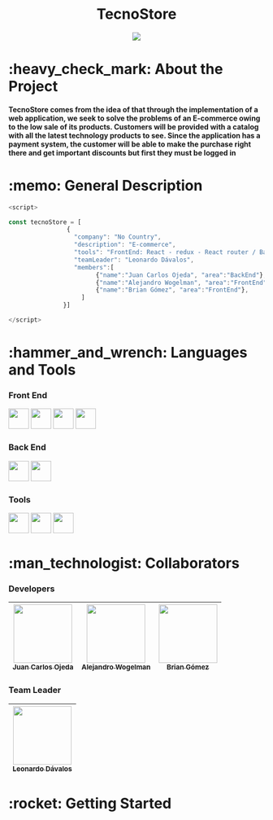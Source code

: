 <h1 align="center">TecnoStore</h1>
<p align="center">
<img src="https://user-images.githubusercontent.com/72633519/188296362-3c4a84d9-90ed-4cb8-aced-d1b6b627e090.png"/>
</p>

<h1>:heavy_check_mark: About the Project</h1>
<h4>TecnoStore comes from the idea of that through the implementation of a web application, we seek to solve the problems of an E-commerce owing to the low sale of its products. Customers will be provided with a catalog with all the latest technology products to see. Since the application has a payment system, the customer will be able to make the purchase right there and get important discounts but first they must be logged in</h4>


<h1>:memo: General Description</h1>

```js
<script>
```  
```js
const tecnoStore = [
                {
                  "company": "No Country",
                  "description": "E-commerce",
                  "tools": "FrontEnd: React - redux - React router / BackEnd: Java - spring-boot",
                  "teamLeader": "Leonardo Dávalos",
                  "members":[
                        {"name":"Juan Carlos Ojeda", "area":"BackEnd"},
                        {"name":"Alejandro Wogelman", "area":"FrontEnd"},
                        {"name":"Brian Gómez", "area":"FrontEnd"},
                    ]
               }]
   ```
  ```js
 </script>
 ```
 <h1>:hammer_and_wrench: Languages and Tools</h1>
 <h3>Front End</h4>
 <div>
   <img src="https://user-images.githubusercontent.com/72633519/188297424-d455a87b-6f8d-4b16-8638-6f5381eec8a7.png" width=40>
   <img src="https://user-images.githubusercontent.com/72633519/188297421-e8f0d859-9cb3-4baa-ba53-1d8dd869b88a.png" width=40>
   <img src="https://user-images.githubusercontent.com/72633519/188297595-721021cf-686b-4e0b-af3f-c5aad2ea5ce1.png" width=40>
   <img src="https://user-images.githubusercontent.com/72633519/188297675-415e5bda-9765-4631-9c41-fba8ac756a8d.png" width=40>
 </div>
 <h3>Back End</h4>
 <div>
   <img src="https://user-images.githubusercontent.com/72633519/188297762-a8b10ad1-38bb-4d06-bf5d-e9af1cbb1e8a.png" width=40>
   <img src="https://user-images.githubusercontent.com/72633519/188297935-d5aedb34-a351-4759-a448-fe41d6b7c9fc.png" width=40>
 </div>
  <h3>Tools</h4>
  <div>
   <img src="https://user-images.githubusercontent.com/72633519/188324844-520ebd22-297c-4648-b2fa-afffed1f9eee.png" width=40>
   <img src="https://user-images.githubusercontent.com/72633519/188324862-f5f3031a-657a-4fd9-a089-ce96f1a5e5a9.png" width=40>
   <img src="https://user-images.githubusercontent.com/72633519/188324875-be4d192d-544d-49d4-8f90-fc45cbbfa238.png" width=40>
 </div>

 <h1>:man_technologist: Collaborators</h1>
 
 <h3>Developers</h3>

| [<img src="https://avatars.githubusercontent.com/u/69003838?v=4" width=115><br><sub>Juan Carlos Ojeda</sub>](https://github.com/ojedajuanc) | [<img src="https://avatars.githubusercontent.com/u/73550938?v=4" width=115><br><sub>Alejandro Wogelman</sub>](https://github.com/AlejandroWogelman) | [<img src="https://avatars.githubusercontent.com/u/72633519?v=4" width=115><br><sub>Brian Gómez</sub>](https://github.com/Briantahiel) | 
| :---: | :---: | :---: |

 <h3>Team Leader</h4>

| [<img src="https://avatars.githubusercontent.com/u/83665120?v=4" width=115><br><sub>Leonardo Dávalos</sub>](https://github.com/davaloslm) | 
 | :---: |

 
<h1>:rocket: Getting Started</h1>

    



